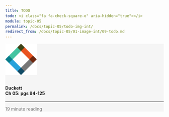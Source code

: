 ```yaml
---
title: TODO
todo: <i class="fa fa-check-square-o" aria-hidden="true"></i>
module: topic-05
permalink: /docs/topic-05/todo-img-int/
redirect_from: /docs/topic-05/01-image-int/09-todo.md
---
```


<div class="row text-center">
    <div class="col-lg-4">
        <div class="bs-component">
          <div class="list-group">
              <div class="list-group-item" style="background-color: #F5F5F5">
                <img src="../img/hw-icon-duckett.svg" style="max-height: 100px; margin: auto; margin-bottom: 10px;" />
                  <h4 class="list-group-item-heading">Duckett<br />Ch 05: pgs 94-125</h4>
                  <hr>
                  <p class="list-group-item-text" style="color: #777;"><i class="fa fa-clock-o" aria-hidden="true"></i> 19 minute reading</p>
              </div>
            </div>
        </div>
    </div>
</div>
